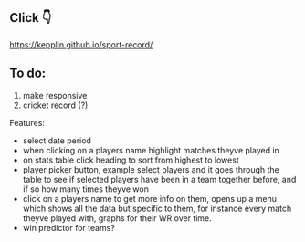 ## Click 👇

https://kepplin.github.io/sport-record/

## To do:

1. make responsive
2. cricket record (?)

Features:

- select date period
- when clicking on a players name highlight matches theyve played in
- on stats table click heading to sort from highest to lowest
- player picker button, example select players and it goes through the table to see if selected players have been in a team together before, and if so how many times theyve won
- click on a players name to get more info on them, opens up a menu which shows all the data but specific to them, for instance every match theyve played with, graphs for their WR over time.
- win predictor for teams?

